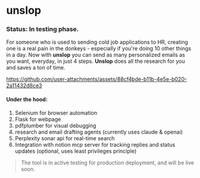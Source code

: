 # unslop

### Status: In testing phase.

For someone who is used to sending cold job applications to HR, creating one is a real pain in the donkeys - especially if you're doing 10 other things in a day. 
Now with **unslop** you can send as many personalized emails as you want, everyday, in just 4 steps. **Unslop** does all the research for you and saves a ton of time.

https://github.com/user-attachments/assets/88cf4bde-b11b-4e5e-b020-2a11432d8ce3

#### Under the hood: 

1. Selenium for browser automation
2. Flask for webpage
3. pdfplumber for visual debugging
4. research and email drafting agents (currently uses claude & openai)
5. Perplexity sonar api for real-time search
6. Integration with notion mcp server for tracking replies and status updates (optional, uses least privileges principle)

   
> The tool is in active testing for production deployment, and will be live soon.
